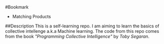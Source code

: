 #Bookmark
- Matching Products

##Description
This is a self-learning repo. I am aiming to learn the basics of collective intellenge a.k.a Machine learning. The code from this repo comes from the book _"Programming Collective Intelligence"_ by _Toby Segaran_.
